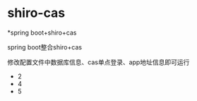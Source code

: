 # shiro-cas
*spring boot+shiro+cas

spring boot整合shiro+cas

修改配置文件中数据库信息、cas单点登录、app地址信息即可运行


* 2
* 4
* 5
